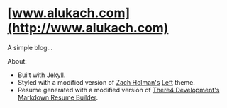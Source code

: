 # [www.alukach.com](http://www.alukach.com)

A simple blog...

About:

* Built with [Jekyll](https://github.com/mojombo/jekyll).
* Styled with a modified version of [Zach Holman's](http://zachholman.com/) [Left](https://github.com/holman/left) theme.
* Resume generated with a modified version of [There4 Development's](http://there4development.com/) [Markdown Resume Builder](http://there4development.com/markdown-resume/).

